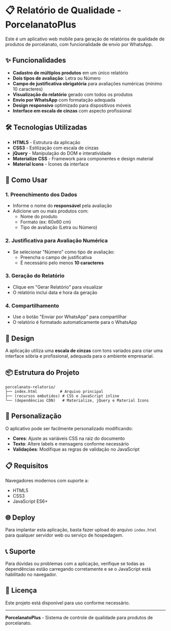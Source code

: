# 📋 Relatório de Qualidade - PorcelanatoPlus

Este é um aplicativo web mobile para geração de relatórios de qualidade de produtos de porcelanato, com funcionalidade de envio por WhatsApp.

## ✨ Funcionalidades

- **Cadastro de múltiplos produtos** em um único relatório
- **Dois tipos de avaliação**: Letra ou Número
- **Campo de justificativa obrigatória** para avaliações numéricas (mínimo 10 caracteres)
- **Visualização do relatório** gerado com todos os produtos
- **Envio por WhatsApp** com formatação adequada
- **Design responsivo** optimizado para dispositivos móveis
- **Interface em escala de cinzas** com aspecto profissional

## 🛠️ Tecnologias Utilizadas

- **HTML5** - Estrutura da aplicação
- **CSS3** - Estilização com escala de cinzas
- **jQuery** - Manipulação do DOM e interatividade
- **Materialize CSS** - Framework para componentes e design material
- **Material Icons** - Ícones da interface

## 📱 Como Usar

### 1. Preenchimento dos Dados
- Informe o nome do **responsável** pela avaliação
- Adicione um ou mais produtos com:
  - Nome do produto
  - Formato (ex: 60x60 cm)
  - Tipo de avaliação (Letra ou Número)

### 2. Justificativa para Avaliação Numérica
- Se selecionar "Número" como tipo de avaliação:
  - Preencha o campo de justificativa
  - É necessário pelo menos **10 caracteres**

### 3. Geração do Relatório
- Clique em "Gerar Relatório" para visualizar
- O relatório inclui data e hora da geração

### 4. Compartilhamento
- Use o botão "Enviar por WhatsApp" para compartilhar
- O relatório é formatado automaticamente para o WhatsApp

## 🎨 Design

A aplicação utiliza uma **escala de cinzas** com tons variados para criar uma interface sóbria e profissional, adequada para o ambiente empresarial.

## 📦 Estrutura do Projeto

```
porcelanato-relatorio/
├── index.html          # Arquivo principal
├── (recursos embutidos) # CSS e JavaScript inline
└── (dependências CDN)   # Materialize, jQuery e Material Icons
```

## 🔧 Personalização

O aplicativo pode ser facilmente personalizado modificando:

- **Cores**: Ajuste as variáveis CSS na raiz do documento
- **Texto**: Altere labels e mensagens conforme necessário
- **Validações**: Modifique as regras de validação no JavaScript

## 📋 Requisitos

Navegadores modernos com suporte a:
- HTML5
- CSS3
- JavaScript ES6+

## 🌐 Deploy

Para implantar esta aplicação, basta fazer upload do arquivo `index.html` para qualquer servidor web ou serviço de hospedagem.

## 📞 Suporte

Para dúvidas ou problemas com a aplicação, verifique se todas as dependências estão carregando corretamente e se o JavaScript está habilitado no navegador.

## 📄 Licença

Este projeto está disponível para uso conforme necessário.

---

**PorcelanatoPlus** - Sistema de controle de qualidade para produtos de porcelanato.
